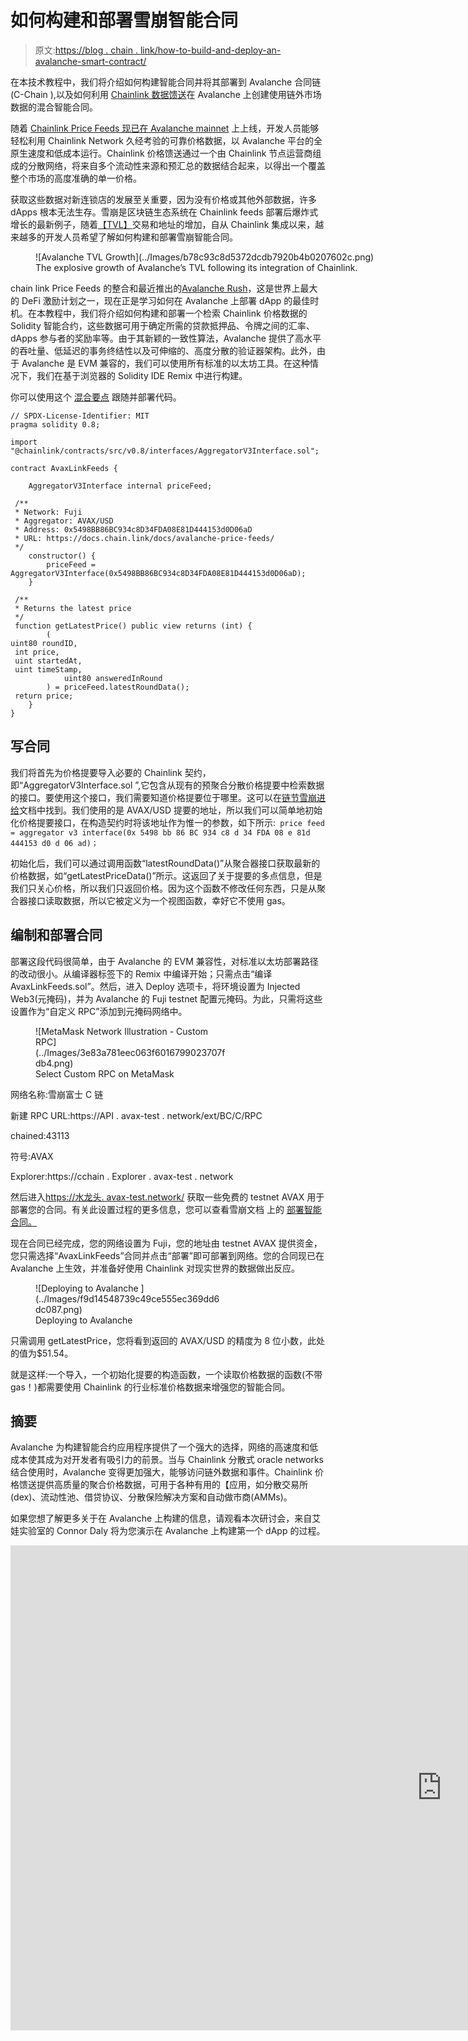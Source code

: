 # 如何构建和部署雪崩智能合同

> 原文:[https://blog . chain . link/how-to-build-and-deploy-an-avalanche-smart-contract/](https://blog.chain.link/how-to-build-and-deploy-an-avalanche-smart-contract/)

在本技术教程中，我们将介绍如何构建智能合同并将其部署到 Avalanche 合同链(C-Chain ),以及如何利用 [Chainlink 数据馈送](https://chain.link/solutions/defi)在 Avalanche 上创建使用链外市场数据的混合智能合同。

随着 [Chainlink Price Feeds 现已在 Avalanche mainnet](https://medium.com/avalancheavax/chainlink-price-feeds-are-live-on-avalanche-mainnet-paving-wave-for-advanced-defi-apps-6c4f0dfac565) 上上线，开发人员能够轻松利用 Chainlink Network 久经考验的可靠价格数据，以 Avalanche 平台的全原生速度和低成本运行。Chainlink 价格馈送通过一个由 Chainlink 节点运营商组成的分散网络，将来自多个流动性来源和预汇总的数据结合起来，以得出一个覆盖整个市场的高度准确的单一价格。

获取这些数据对新连锁店的发展至关重要，因为没有价格或其他外部数据，许多 dApps 根本无法生存。雪崩是区块链生态系统在 Chainlink feeds 部署后爆炸式增长的最新例子，随着[【TVL】](https://defillama.com/chain/Avalanche)交易和地址的增加，自从 Chainlink 集成以来，越来越多的开发人员希望了解如何构建和部署雪崩智能合同。

<figure id="attachment_3003" aria-describedby="caption-attachment-3003" style="width: 2501px" class="wp-caption aligncenter">![Avalanche TVL Growth](../Images/b78c93c8d5372dcdb7920b4b0207602c.png)

<figcaption id="caption-attachment-3003" class="wp-caption-text">The explosive growth of Avalanche’s TVL following its integration of Chainlink.</figcaption>

</figure>

chain link Price Feeds 的整合和最近推出的[Avalanche Rush](https://medium.com/avalancheavax/avalanche-foundation-announces-180m-defi-incentive-program-d320fdfafff7)，这是世界上最大的 DeFi 激励计划之一，现在正是学习如何在 Avalanche 上部署 dApp 的最佳时机。在本教程中，我们将介绍如何构建和部署一个检索 Chainlink 价格数据的 Solidity 智能合约，这些数据可用于确定所需的贷款抵押品、令牌之间的汇率、dApps 参与者的奖励率等。由于其新颖的一致性算法，Avalanche 提供了高水平的吞吐量、低延迟的事务终结性以及可伸缩的、高度分散的验证器架构。此外，由于 Avalanche 是 EVM 兼容的，我们可以使用所有标准的以太坊工具。在这种情况下，我们在基于浏览器的 Solidity IDE Remix 中进行构建。  

你可以使用这个 [混合要点](https://remix.ethereum.org/?#gist=8c19940a9c1b96bc453cbd43378df63c) 跟随并部署代码。

```
// SPDX-License-Identifier: MIT
pragma solidity 0.8;

import "@chainlink/contracts/src/v0.8/interfaces/AggregatorV3Interface.sol";

contract AvaxLinkFeeds {

    AggregatorV3Interface internal priceFeed;

 /**
 * Network: Fuji
 * Aggregator: AVAX/USD
 * Address: 0x5498BB86BC934c8D34FDA08E81D444153d0D06aD
 * URL: https://docs.chain.link/docs/avalanche-price-feeds/
 */
    constructor() {
        priceFeed = AggregatorV3Interface(0x5498BB86BC934c8D34FDA08E81D444153d0D06aD);
    }

 /**
 * Returns the latest price
 */
 function getLatestPrice() public view returns (int) {
        (
uint80 roundID, 
 int price,
 uint startedAt,
 uint timeStamp,
            uint80 answeredInRound
        ) = priceFeed.latestRoundData();
 return price;
    }
}
```

## 写合同

我们将首先为价格提要导入必要的 Chainlink 契约，即“AggregatorV3Interface.sol ”,它包含从现有的预聚合分散价格提要中检索数据的接口。要使用这个接口，我们需要知道价格提要位于哪里。这可以在[链节雪崩进给](https://docs.chain.link/docs/avalanche-price-feeds/)文档中找到。我们使用的是 AVAX/USD 提要的地址，所以我们可以简单地初始化价格提要接口，在构造契约时将该地址作为惟一的参数，如下所示:` price feed = aggregator v3 interface(0x 5498 bb 86 BC 934 c8 d 34 FDA 08 e 81d 444153 d0 d 06 ad)；`

初始化后，我们可以通过调用函数“latestRoundData()”从聚合器接口获取最新的价格数据，如“getLatestPriceData()”所示。这返回了关于提要的多点信息，但是我们只关心价格，所以我们只返回价格。因为这个函数不修改任何东西，只是从聚合器接口读取数据，所以它被定义为一个视图函数，幸好它不使用 gas。

## **编制和部署合同**

部署这段代码很简单，由于 Avalanche 的 EVM 兼容性，对标准以太坊部署路径的改动很小。从编译器标签下的 Remix 中编译开始；只需点击“编译 AvaxLinkFeeds.sol”。然后，进入 Deploy 选项卡，将环境设置为 Injected Web3(元掩码)，并为 Avalanche 的 Fuji testnet 配置元掩码。为此，只需将这些设置作为“自定义 RPC”添加到元掩码网络中。

<figure id="attachment_2629" aria-describedby="caption-attachment-2629" style="width: 307px" class="wp-caption aligncenter">![MetaMask Network Illustration - Custom RPC](../Images/3e83a781eec063f6016799023707fdb4.png)

<figcaption id="caption-attachment-2629" class="wp-caption-text">Select Custom RPC on MetaMask</figcaption>

</figure>

网络名称:雪崩富士 C 链

新建 RPC URL:https://API . avax-test . network/ext/BC/C/RPC

chained:43113

符号:AVAX

Explorer:https://cchain . Explorer . avax-test . network

然后进入[https://水龙头. avax-test.network/](https://faucet.avax-test.network/) 获取一些免费的 testnet AVAX 用于部署您的合同。有关此设置过程的更多信息，您可以查看雪崩文档 上的 [部署智能合同。](https://docs.avax.network/build/tutorials/smart-contracts/deploy-a-smart-contract-on-avalanche-using-remix-and-metamask)

现在合同已经完成，您的网络设置为 Fuji，您的地址由 testnet AVAX 提供资金，您只需选择“AvaxLinkFeeds”合同并点击“部署”即可部署到网络。您的合同现已在 Avalanche 上生效，并准备好使用 Chainlink 对现实世界的数据做出反应。  

<figure id="attachment_2630" aria-describedby="caption-attachment-2630" style="width: 302px" class="wp-caption aligncenter">![Deploying to Avalanche ](../Images/f9d14548739c49ce555ec369dd6dc087.png)

<figcaption id="caption-attachment-2630" class="wp-caption-text">Deploying to Avalanche</figcaption>

</figure>

只需调用 getLatestPrice，您将看到返回的 AVAX/USD 的精度为 8 位小数，此处的值为$51.54。

就是这样:一个导入，一个初始化提要的构造函数，一个读取价格数据的函数(不带 gas！)都需要使用 Chainlink 的行业标准价格数据来增强您的智能合同。

## 摘要

Avalanche 为构建智能合约应用程序提供了一个强大的选择，网络的高速度和低成本使其成为对开发者有吸引力的前景。当与 Chainlink 分散式 oracle networks 结合使用时，Avalanche 变得更加强大，能够访问链外数据和事件。Chainlink 价格馈送提供高质量的聚合价格数据，可用于各种有用的[](https://blog.chain.link/44-ways-to-enhance-your-smart-contract-with-chainlink/#decentralized-finance)【应用，如分散交易所(dex)、流动性池、借贷协议、分散保险解决方案和自动做市商(AMMs)。

如果您想了解更多关于在 Avalanche 上构建的信息，请观看本次研讨会，来自艾娃实验室的 Connor Daly 将为您演示在 Avalanche 上构建第一个 dApp 的过程。

<iframe loading="lazy" title="Avalanche Workshop  | Chainlink Hackathon Workshop" width="1380" height="776" src="https://www.youtube.com/embed/UdzHxdfMKkE?feature=oembed" frameborder="0" allow="accelerometer; autoplay; clipboard-write; encrypted-media; gyroscope; picture-in-picture" allowfullscreen=""></div> <p> </p> <p><span style="font-weight: 400;"> Chainlink 是构建、访问和销售 oracle 服务的行业标准，可在任何区块链上支持混合智能合约。Chainlink oracle networks 为智能合约提供了一种可靠地连接到任何外部 API 的方式，并利用安全的链外计算来实现功能丰富的应用。Chainlink 目前在 DeFi、保险、游戏和其他主要行业获得了数百亿美元的资金，并为全球企业和领先的数据提供商提供了通往整个区块链的通用网关。</span></p> <p><span style="font-weight: 400;">访问</span><a href="https://chain.link/"><span style="font-weight: 400;">chain . link</span></a><span style="font-weight: 400;">或阅读</span><a href="https://docs.chain.link/"><span style="font-weight: 400;">docs . chain . link</span></a><span style="font-weight: 400;">了解更多关于 Chainlink 的信息。</span> <span style="font-weight: 400;">讨论一个整合，</span> <a href="https://chainlinkcommunity.typeform.com/to/OYQO67EF?page=announcement"> <span style="font-weight: 400;">联系专家</span> </a> <span style="font-weight: 400;">。</span> <span style="font-weight: 400;"> </span></p> <div class="widget_tag_cloud tag-list"/> </body> </html></iframe>